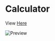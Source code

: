 # Calculator 

 
<p>View <a target="_blank" href="https://determined-galileo-aa21c8.netlify.app/">Here</a></p>

![Preview]()










